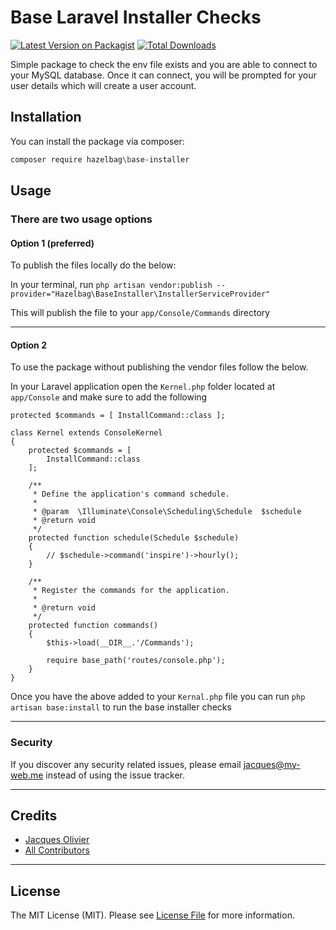 # Base Laravel Installer Checks

[![Latest Version on Packagist](https://img.shields.io/packagist/v/hazelbag/base-installer.svg?style=flat-square)](https://packagist.org/packages/hazelbag/base-installer)
[![Total Downloads](https://img.shields.io/packagist/dt/hazelbag/base-installer.svg?style=flat-square)](https://packagist.org/packages/hazelbag/base-installer)

Simple package to check the env file exists and you are able to connect to your MySQL database. Once it can connect, you will be prompted for your user details which will create a user account.

## Installation

You can install the package via composer:

```bash
composer require hazelbag\base-installer
```

## Usage

### There are two usage options

#### Option 1 (preferred)

To publish the files locally do the below:

In your terminal, run `php artisan vendor:publish --provider="Hazelbag\BaseInstaller\InstallerServiceProvider"`

This will publish the file to your `app/Console/Commands` directory

---

#### Option 2

To use the package without publishing the vendor files follow the below.

In your Laravel application open the `Kernel.php` folder located at `app/Console` and make sure to add the following

`protected $commands = [ InstallCommand::class ];`

```
class Kernel extends ConsoleKernel
{
    protected $commands = [
        InstallCommand::class
    ];

    /**
     * Define the application's command schedule.
     *
     * @param  \Illuminate\Console\Scheduling\Schedule  $schedule
     * @return void
     */
    protected function schedule(Schedule $schedule)
    {
        // $schedule->command('inspire')->hourly();
    }

    /**
     * Register the commands for the application.
     *
     * @return void
     */
    protected function commands()
    {
        $this->load(__DIR__.'/Commands');

        require base_path('routes/console.php');
    }
}
```

Once you have the above added to your `Kernal.php` file you can run `php artisan base:install` to run the base installer checks

---
### Security

If you discover any security related issues, please email jacques@my-web.me instead of using the issue tracker.

---
## Credits

-   [Jacques Olivier](https://github.com/hazelbag)
-   [All Contributors](../../contributors)

---
## License

The MIT License (MIT). Please see [License File](LICENSE.md) for more information.